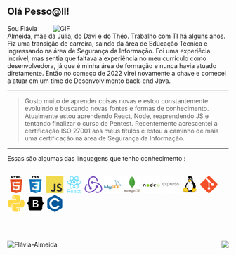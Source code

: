 <h2>  Olá Pesso@ll! </h2>

<img align="right" alt="GIF" src="https://octocat-generator-assets.githubusercontent.com/my-octocat-1624927265873.png" width="400px" />
<p> Sou Flávia Almeida, mãe da Júlia, do Davi e do Théo. Trabalho com TI há alguns anos. <br />
Fiz uma transição de carreira, saindo da área de Educação Técnica e ingressando na área de Segurança da Informação. Foi uma experiêcia incrível, mas sentia que faltava a experiência no meu currículo como desenvolvedora, já que é minha área de formação e nunca havia atuado diretamente. Então no começo de 2022 virei novamente a chave e comecei a atuar em um time de Desenvolvimento back-end Java. </p>




<hr />
  
> Gosto muito de aprender coisas novas e estou constantemente evoluindo e buscando novas fontes e formas de conhecimento.
> Atualmente estou aprendendo React, Node, reaprendendo JS e tentando finalizar o curso de Pentest. 
> Recentemente acrescentei a certificação ISO 27001 aos meus títulos e estou a caminho de mais uma certificação na área de Segurança da Informação.

<hr />
Essas são algumas das linguagens que tenho conhecimento : <br /> <br />


<p align="left">
<img src="https://raw.githubusercontent.com/devicons/devicon/master/icons/html5/html5-original-wordmark.svg" alt="html5" width="40" height="40"/> 
<img src="https://raw.githubusercontent.com/devicons/devicon/master/icons/css3/css3-original-wordmark.svg" alt="css3" width="40" height="40"/> 
<img src="https://raw.githubusercontent.com/devicons/devicon/master/icons/javascript/javascript-original.svg" alt="javascript" width="40" height="40"/> 
<img src="https://raw.githubusercontent.com/devicons/devicon/master/icons/react/react-original-wordmark.svg" alt="react" width="40" height="40"/> 
<img src="https://raw.githubusercontent.com/devicons/devicon/master/icons/redux/redux-original.svg" alt="redux" width="40" height="40"/> 
<img src="https://raw.githubusercontent.com/devicons/devicon/master/icons/mysql/mysql-original-wordmark.svg" alt="mysql" width="40" height="40"/> 
<img src="https://raw.githubusercontent.com/devicons/devicon/master/icons/mongodb/mongodb-original-wordmark.svg" alt="mongodb" width="40" height="40"/> 
<img src="https://raw.githubusercontent.com/devicons/devicon/master/icons/nodejs/nodejs-original-wordmark.svg" alt="nodejs" width="40" height="40"/> 
<img src="https://raw.githubusercontent.com/devicons/devicon/master/icons/express/express-original-wordmark.svg" alt="express" width="40" height="40"/> 
<img src="https://raw.githubusercontent.com/devicons/devicon/master/icons/linux/linux-original.svg" alt="linux" width="40" height="40" />
<img src="https://raw.githubusercontent.com/devicons/devicon/master/icons/git/git-original.svg" alt="git" width="40" height="40"/> 
<img src="https://raw.githubusercontent.com/devicons/devicon/master/icons/python/python-plain.svg" alt="Python" width="40" height="40" />
<img src="https://raw.githubusercontent.com/devicons/devicon/master/icons/bootstrap/bootstrap-plain.svg" alt="Bootstrap" width="40" height="40" />
<img src="https://raw.githubusercontent.com/devicons/devicon/master/icons/c/c-plain.svg" alt="C" width="40" height="40" />
</p>

<br /> <br />


<a href="https://github.com/flaviagdealmeida/github-readme-stats">
  <img align="left" src="https://github-readme-stats.vercel.app/api?username=flaviagdealmeida&count_private=true&show_icons=true&theme=radical" alt="Flávia-Almeida" width="400" />
</a>

<a href="https://github.com/flaviagdealmeida/github-readme-stats">
  <img align="right" src="https://github-readme-stats.vercel.app/api/top-langs/?username=flaviagdealmeida&layout=compact&theme=radical" />
</a>



